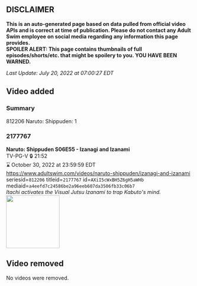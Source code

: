 ## DISCLAIMER
**This is an auto-generated page based on data pulled from official video APIs and is correct at time of publication. Please do not contact any Adult Swim employee on social media regarding any information this page provides.**  
**SPOILER ALERT: This page contains thumbnails of full episodes/shorts/etc. that might be spoilery to you. YOU HAVE BEEN WARNED.**  

_Last Update: July 20, 2022 at 07:00:27 EDT_
## Video added
### Summary
812206 Naruto: Shippuden: 1  
### 2177767
**Naruto: Shippuden S06E55 - Izanagi and Izanami**  
TV-PG-V 🔒 21:52  
⌛ October 30, 2022 at 23:59:59 EDT  
https://www.adultswim.com/videos/naruto-shippuden/izanagi-and-izanami  
seriesid=`812206` titleid=`2177767` id=`AXiI5cWxBH5Z6gH5aWHb` mediaid=`a4eefd7c24586be2a96eeb607da3506fb33c06b7`  
_Itachi activates the Visual Jutsu Izanami to trap Kabuto's mind._  
<a href="https://media.cdn.adultswim.com/uploads/20210331/thumbnails/2_213311127397-NarutoShippuden_338_IzanagiAndIzanami.jpg"><img src="https://media.cdn.adultswim.com/uploads/20210331/thumbnails/2_213311127397-NarutoShippuden_338_IzanagiAndIzanami.jpg" height="144px" /></a>
## Video removed
No videos were removed.  
